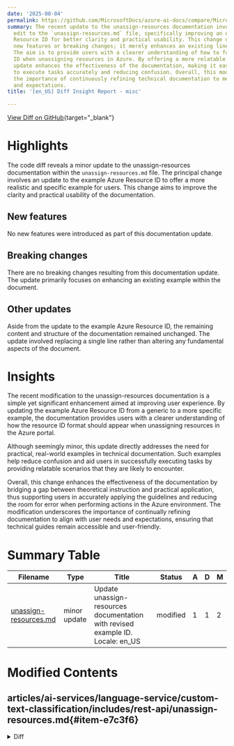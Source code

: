 ```yaml
---
date: '2025-08-04'
permalink: https://github.com/MicrosoftDocs/azure-ai-docs/compare/MicrosoftDocs:5952713...MicrosoftDocs:c84ae83
summary: The recent update to the unassign-resources documentation involved a minor
  edit to the `unassign-resources.md` file, specifically improving an example Azure
  Resource ID for better clarity and practical usability. This change does not introduce
  new features or breaking changes; it merely enhances an existing line in the document.
  The aim is to provide users with a clearer understanding of how to format the resource
  ID when unassigning resources in Azure. By offering a more relatable example, the
  update enhances the effectiveness of the documentation, making it easier for users
  to execute tasks accurately and reducing confusion. Overall, this modification highlights
  the importance of continuously refining technical documentation to meet user needs
  and expectations.
title: '[en_US] Diff Insight Report - misc'

---
```


[View Diff on GitHub](https://github.com/MicrosoftDocs/azure-ai-docs/compare/MicrosoftDocs:5952713...MicrosoftDocs:c84ae83){target="_blank"}

# Highlights

The code diff reveals a minor update to the unassign-resources documentation within the `unassign-resources.md` file. The principal change involves an update to the example Azure Resource ID to offer a more realistic and specific example for users. This change aims to improve the clarity and practical usability of the documentation.

## New features

No new features were introduced as part of this documentation update.

## Breaking changes

There are no breaking changes resulting from this documentation update. The update primarily focuses on enhancing an existing example within the document.

## Other updates

Aside from the update to the example Azure Resource ID, the remaining content and structure of the documentation remained unchanged. The update involved replacing a single line rather than altering any fundamental aspects of the document.

# Insights

The recent modification to the unassign-resources documentation is a simple yet significant enhancement aimed at improving user experience. By updating the example Azure Resource ID from a generic to a more specific example, the documentation provides users with a clearer understanding of how the resource ID format should appear when unassigning resources in the Azure portal.

Although seemingly minor, this update directly addresses the need for practical, real-world examples in technical documentation. Such examples help reduce confusion and aid users in successfully executing tasks by providing relatable scenarios that they are likely to encounter. 

Overall, this change enhances the effectiveness of the documentation by bridging a gap between theoretical instruction and practical application, thus supporting users in accurately applying the guidelines and reducing the room for error when performing actions in the Azure environment. The modification underscores the importance of continually refining documentation to align with user needs and expectations, ensuring that technical guides remain accessible and user-friendly.

# Summary Table
|  Filename  | Type |    Title    | Status | A  | D  | M  |
|------------|------|-------------|--------|----|----|----|
| [unassign-resources.md](#item-e7c3f6) | minor update | Update unassign-resources documentation with revised example ID. Locale: en_US | modified | 1 | 1 | 2 | 


# Modified Contents
## articles/ai-services/language-service/custom-text-classification/includes/rest-api/unassign-resources.md{#item-e7c3f6}

<details>
<summary>Diff</summary>
````diff
@@ -49,7 +49,7 @@ Use the following sample JSON as your body.
 
 |Key  |Placeholder  |Value  | Example |
 |---------|---------|----------|--|
-| `assignedResourceIds` | `{AZURE-RESOURCE-ID}` | The full resource ID path you want to unassign. Found in the Azure portal under the _Properties_ tab for the resource as the _Resource ID_ field. | `/subscriptions/aaaa0a0a-bb1b-cc2c-dd3d-eeeeee4e4e4e/resourceGroups/ContosoResourceGroup/providers/Microsoft.CognitiveServices/accounts/ContosoResource` |
+| `assignedResourceIds` | `{AZURE-RESOURCE-ID}` | The full resource ID path you want to unassign. Found in the Azure portal under the _Properties_ tab for the resource as the _Resource ID_ field. | `/subscriptions/a0a0a0a0-bbbb-cccc-dddd-e1e1e1e1e1e1/resourceGroups/ContosoResourceGroup/providers/Microsoft.CognitiveServices/accounts/ContosoResource` |
 
 ### Get unassign resource status
 
````
</details>

### Summary

```json
{
    "modification_type": "minor update",
    "modification_title": "Update unassign-resources documentation with revised example ID. Locale: en_US"
}
```

### Explanation
In the recent modification of the documentation file `unassign-resources.md`, a minor update was made to the example JSON provided in the content. Specifically, the example Azure Resource ID was changed from a generic format to a more specific case. The change in the resource ID helps clarify the expected format for users working with the unassignment of resources in the Azure portal. This update enhances the accuracy and usability of the documentation for users by providing a more realistic example that reflects potential real-world usage. The overall structure and content of the documentation remained intact, with one line being deleted and one new line added to replace the existing resource ID.


